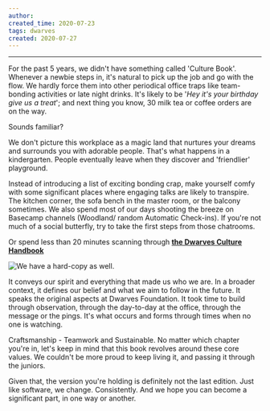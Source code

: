 ```yaml
---
author: 
created_time: 2020-07-23
tags: dwarves
created: 2020-07-27
---
```


---


For the past 5 years, we didn't have something called 'Culture Book'. Whenever a newbie steps in, it's natural to pick up the job and go with the flow. We hardly force them into other periodical office traps like team-bonding activities or late night drinks. It's likely to be '<span style='color:pink_background'>*Hey it's your birthday give us a treat*</span>'; and next thing you know, 30 milk tea or coffee orders are on the way.


Sounds familiar?


We don't picture this workplace as a magic land that nurtures your dreams and surrounds you with adorable people. That's what happens in a kindergarten. People eventually leave when they discover and 'friendlier' playground.


Instead of introducing a list of exciting bonding crap, make yourself comfy with some significant places where engaging talks are likely to transpire. The kitchen corner, the sofa bench in the master room, or the balcony sometimes. We also spend most of our days shooting the breeze on Basecamp channels (Woodland/ random Automatic Check-ins). If you're not much of a social butterfly, try to take the first steps from those chatrooms.


Or spend less than 20 minutes scanning through <span style='color:pink_background'>**[the Dwarves Culture Handbook](https://github.com/dwarvesf/handbook/blob/master/what-we-value.md)**</span>


![We have a hard-copy as well.](https://s3.us-west-2.amazonaws.com/secure.notion-static.com/a2901401-377e-44d4-816b-64fc741f0b46/handbook.jpg?X-Amz-Algorithm=AWS4-HMAC-SHA256&X-Amz-Content-Sha256=UNSIGNED-PAYLOAD&X-Amz-Credential=AKIAT73L2G45EIPT3X45%2F20231031%2Fus-west-2%2Fs3%2Faws4_request&X-Amz-Date=20231031T202455Z&X-Amz-Expires=3600&X-Amz-Signature=134a8482f356636bf441065782f851483a63e5b1a7788713f614af8ea134d143&X-Amz-SignedHeaders=host&x-id=GetObject)


It conveys our spirit and everything that made us who we are. In a broader context, it defines our belief and what we aim to follow in the future. It speaks the original aspects at Dwarves Foundation. It took time to build through observation, through the day-to-day at the office, through the message or the pings. It's what occurs and forms through times when no one is watching.


Craftsmanship - Teamwork and Sustainable. No matter which chapter you're in, let's keep in mind that this book revolves around these core values. We couldn't be more proud to keep living it, and passing it through the juniors.


Given that, the version you're holding is definitely not the last edition. Just like software, we change. Consistently. And we hope you can become a significant part, in one way or another.
